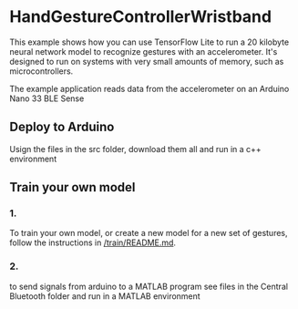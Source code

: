 # HandGestureControllerWristband

This example shows how you can use TensorFlow Lite to run a 20 kilobyte neural
network model to recognize gestures with an accelerometer. It's designed to run
on systems with very small amounts of memory, such as microcontrollers.

The example application reads data from the accelerometer on an Arduino Nano 33
BLE Sense 


## Deploy to Arduino

Usign the files in the src folder, download them all and run in a c++ environment

## Train your own model
### 1.

To train your own model, or create a new model for a new set of gestures,
follow the instructions in [/train/README.md](https://https://github.com/AlexCharlesNichols/HandGestureControllerWristband/blob/main/train/README.md).

### 2.

to send signals from arduino to a MATLAB program
see files in the Central Bluetooth folder and run in a MATLAB environment
